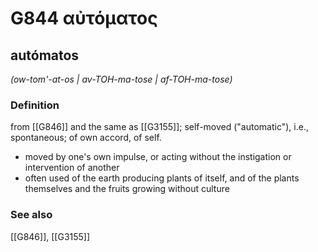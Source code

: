 # G844 αὐτόματος

## autómatos

_(ow-tom'-at-os | av-TOH-ma-tose | af-TOH-ma-tose)_

### Definition

from [[G846]] and the same as [[G3155]]; self-moved ("automatic"), i.e., spontaneous; of own accord, of self.

- moved by one's own impulse, or acting without the instigation or intervention of another
- often used of the earth producing plants of itself, and of the plants themselves and the fruits growing without culture

### See also

[[G846]], [[G3155]]

